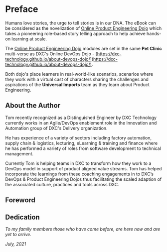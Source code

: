 # Preface

Humans love stories, the urge to tell stories is in our DNA. The eBook can be considered as the novelization of [Online Product Engineering Dojo](https://dxc-technology.github.io/about-pe-dojo/modules/) which takes a pioneering role-based story telling approach to help achieve hands-on learning at scale.

The [Online Product Engineering Dojo](https://dxc-technology.github.io/about-pe-dojo/modules/) modules are set in the same **Pet Clinic** multi-verse as DXC's Online DevOps Dojo - [https://dxc-technology.github.io/about-devops-dojo/](https://dxc-technology.github.io/about-devops-dojo/).

Both dojo's place learners in real-world-like scenarios, scenarios where they work with a virtual cast of characters sharing the challenges and aspirations of the **Universal Imports** team as they learn about Product Engineering.

## About the Author

Tom recently recognized as a Distinguished Engineer by DXC Technology currently works in an Agile/DevOps enablement role in the Innovation and Automation group of DXC's Delivery organization.

He has experience of a variety of sectors including factory automation, supply chain & logistics, lecturing, eLearning & training and finance where he has performed a variety of roles from software development to technical management.

Currently Tom is helping teams in DXC to transform how they work to a DevOps model in support of product aligned value streams. Tom has helped incorporate the learnings from these coaching engagements in to DXC’s DevOps & Product Engineering Dojos thus facilitating the scaled adaption of the associated culture, practices and tools across DXC.

## Foreword

## Dedication

_To my family members those who have come before, are here now and are yet to arrive._

_July, 2021_
